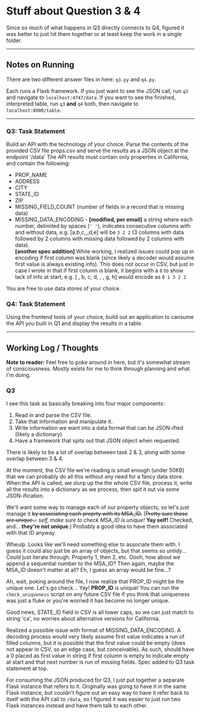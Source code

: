 # Stuff about Question 3 & 4

Since so much of what happens in Q3 directly connects to Q4, figured it was better to just hit them together or at least keep the work in a single folder.

------
## Notes on Running
There are two different answer files in here: `q3.py` and `q4.py`.

Each runs a Flask framework. If you just want to see the JSON call, run `q3` and navigate to `localhost:4747/data`. If you want to see the finished, interpreted table, run `q3` **and** `q4` both, then navigate to `localhost:8000/table`. 

------

### Q3: Task Statement
Build an API with the technology of your choice. Parse the contents of the provided CSV file props.csv and serve the results as a JSON object at the endpoint '/data'
The API results must contain only properties in California, and contain the following:
- PROP_NAME
- ADDRESS
- CITY
- STATE_ID
- ZIP
- MISSING_FIELD_COUNT (number of fields in a record that is missing data)
- MISSING_DATA_ENCODING - **[modified, per email]** a string where each number, delimited by spaces (`' '`), indicates consecutive columns with and without data, e.g. [a,b,c,,,d,e] will be `3 2 2` (3 columns with data followed by 2 columns with missing data followed by 2 columns with data).  
**[another spec addition]** While working, I realized issues could pop up in encoding if first column was blank (since likely a decoder would assume first value is always existing info). This does not occur in CSV, but just in case I wrote in that if first column is blank, it begins with a `0` to show lack of info at start, e.g. [ , b, c, d, , , g, h] would encode as `0 1 3 2 2`

You are free to use data stores of your choice.

### Q4: Task Statement
Using the frontend tools of your choice, build out an application to cansume the API you built in Q1 and display the results in a table.


-----

## Working Log / Thoughts

**Note to reader:** Feel free to poke around in here, but it's somewhat stream of consciousness. Mostly exists for me to think through planning and what I'm doing.

### Q3
I see this task as basically breaking into four major components:
1. Read in and parse the CSV file.
2. Take that information and manipulate it.
3. Write information we want into a data format that can be JSON-ified (likely a dictionary)
4. Have a framework that spits out that JSON object when requested.

There is likely to be a lot of overlap between task 2 & 3, along with some overlap between 3 & 4.

At the moment, the CSV file we're reading is small enough (under 50KB) that we can probably do all this without any need for a fancy data store. When the API is called, we slurp up the the whole CSV file, process it, write all the results into a dictionary as we process, then spit it out via some JSON-ification.

We'll want some way to manage each of our property objects, so let's just manage it ~~by associating each proprty with its MSA_ID.~~ (~~Pretty sure those are unique...~~ *self, make sure to check MSA_ID is unique!*  **Yay self!** Checked, and... **they're not unique**.) Probably a good idea to have them associated with that ID anyway.

Wheulp. Looks like we'll need something else to associate them with. I guess it could also just be an array of objects, but that seems so *untidy*... Could just iterate through. Property 1, then 2, etc. Oooh, how about we append a sequential number to the MSA_ID? Then again, maybe the MSA_ID doesn't matter at all? Eh, I guess an array would be fine...?

Ah, wait, poking around the file, I now realize that PROP_ID might be the unique one. Let's go check...  Yay! **PROP_ID** is unique! You can run the `check_uniqueness` script on any future CSV file if you think that uniqueness was just a fluke or you're worried it has become no longer unique.

Good news, STATE_ID field in CSV is all lower caps, so we can just match to string 'ca', no worries about alternative versions for California.

Realized a possible issue with format of MISSING_DATA_ENCODING. A decoding process would very likely assume first value indicates a run of filled columns, but it is possible that the first value could be empty (does not appear in CSV, so an edge case, but conceivable). As such, should have a 0 placed as first value in string if first column is empty to indicate empty at start and that next number is run of missing fields. Spec added to Q3 task statement at top.

For consuming the JSON produced for Q3, I just put together a separate Flask instance that refers to it. Originally was going to have it in the same Flask instance, but couldn't figure out an easy way to have it refer back to itself with the API call to `/data`, so I figured it was easier to just run two Flask instances instead and have them talk to each other.
